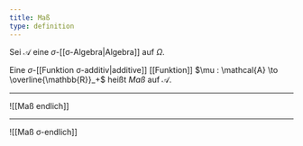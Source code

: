 ```yaml
---
title: Maß
type: definition
---
```


Sei $\mathcal{A}$ eine $\sigma$-[[σ-Algebra|Algebra]] auf $\Omega$.

Eine $\sigma$-[[Funktion σ-additiv|additive]] [[Funktion]] $\mu : \mathcal{A} \to \overline{\mathbb{R}}_+$ heißt *Maß* auf $\mathcal{A}$.

---

![[Maß endlich]]

---

![[Maß σ-endlich]]